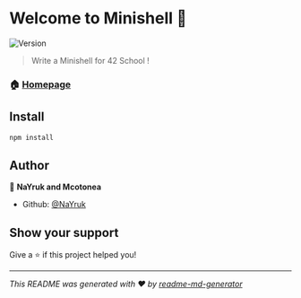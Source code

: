 # Welcome to Minishell 👋
![Version](https://img.shields.io/badge/version-1.0.0-blue.svg?cacheSeconds=2592000)

> Write a Minishell for 42 School !

### 🏠 [Homepage](https://github.com/NaYruk/Minishell)

## Install

```sh
npm install
```

## Author

👤 **NaYruk and Mcotonea**

* Github: [@NaYruk](https://github.com/NaYruk)

## Show your support

Give a ⭐️ if this project helped you!


***
_This README was generated with ❤️ by [readme-md-generator](https://github.com/kefranabg/readme-md-generator)_